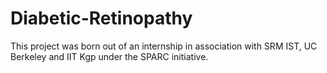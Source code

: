 # Diabetic-Retinopathy
This project was born out of an internship in association with SRM IST, UC Berkeley and IIT Kgp under the SPARC initiative.
